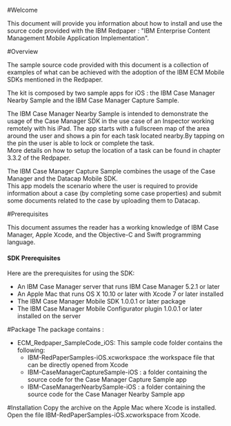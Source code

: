 #Welcome

This document will provide you information about how to install and use the source code provided with the IBM Redpaper : "IBM Enterprise Content Management Mobile Application Implementation".

#Overview

The sample source code provided with this document is a collection of examples of what can be achieved with the adoption of the IBM ECM Mobile SDKs mentioned in the Redpaper.

The kit is composed by two sample apps for iOS : the IBM Case Manager Nearby Sample and the IBM Case Manager Capture Sample.

The IBM Case Manager Nearby Sample is intended to demonstrate the usage of the Case Manager SDK in the use case of an Inspector working remotely with his iPad. The app starts with a fullscreen map of the area around the user and shows a pin for each task located nearby.By tapping on the pin the user is able to lock or complete the task.
<br/>
More details on how to setup the location of a task can be found in chapter 3.3.2 of the Redpaper.

The IBM Case Manager Capture Sample combines the usage of the Case Manager and the Datacap Mobile SDK.<br/>
This app models the scenario where the user is required to provide information about a case (by completing some case properties) and submit some documents related to the case by uploading them to Datacap.

#Prerequisites

This document assumes the reader has a working knowledge of IBM Case Manager, Apple Xcode, and the Objective-C and Swift programming language.

#### SDK Prerequisites
Here are the prerequisites for using the SDK:

- An IBM Case Manager server that runs IBM Case Manager 5.2.1 or later
- An Apple Mac that runs OS X 10.10 or later with Xcode 7 or later installed
- The IBM Case Manager Mobile SDK 1.0.0.1 or later package
- The IBM Case Manager Mobile Configurator plugin 1.0.0.1 or later installed on the server

#Package
The package contains :
- ECM\_Redpaper\_SampleCode\_iOS: This sample code folder contains the following:
  - IBM-RedPaperSamples-iOS.xcworkspace :the workspace file that can be directly opened from Xcode
  - IBM-CaseManagerCaptureSample-iOS : a folder containing the source code for the Case Manager Capture Sample app
  - IBM-CaseManagerNearbySample-iOS : a folder containing the source code for the Case Manager Nearby Sample app


#Installation
Copy the archive on the Apple Mac where Xcode is installed.<br/>
Open the file IBM-RedPaperSamples-iOS.xcworkspace from Xcode.



